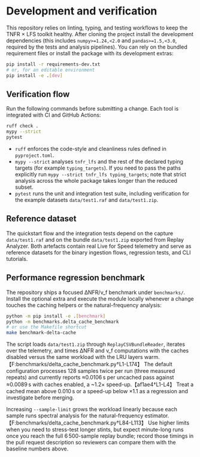 # Development and verification

This repository relies on linting, typing, and testing workflows to keep the TNFR × LFS toolkit healthy. After cloning the project install the development dependencies (this includes `numpy>=1.24,<2.0` and `pandas>=1.5,<3.0`, required by the tests and analysis pipelines). You can rely on the bundled requirement files or install the package with its development extras:

```bash
pip install -r requirements-dev.txt
# or, for an editable environment
pip install -e .[dev]
```

## Verification flow

Run the following commands before submitting a change. Each tool is integrated with CI and GitHub Actions:

```bash
ruff check .
mypy --strict
pytest
```

- `ruff` enforces the code-style and cleanliness rules defined in `pyproject.toml`.
- `mypy --strict` analyses `tnfr_lfs` and the rest of the declared typing targets (for example `typing_targets`). If you need to pass the paths explicitly run `mypy --strict tnfr_lfs typing_targets`; note that strict analysis across the whole package takes longer than the reduced subset.
- `pytest` runs the unit and integration test suite, including verification for the example datasets `data/test1.raf` and `data/test1.zip`.

## Reference dataset

The quickstart flow and the integration tests depend on the capture `data/test1.raf` and on the bundle `data/test1.zip` exported from Replay Analyzer. Both artefacts contain real Live for Speed telemetry and serve as reference datasets for the binary ingestion flows, regression tests, and CLI tutorials.

## Performance regression benchmark

The repository ships a focused ΔNFR/ν_f benchmark under `benchmarks/`. Install the optional
extra and execute the module locally whenever a change touches the caching helpers or the
natural-frequency analysis:

```bash
python -m pip install -e .[benchmark]
python -m benchmarks.delta_cache_benchmark
# or use the Makefile shortcut
make benchmark-delta-cache
```

The script loads `data/test1.zip` through `ReplayCSVBundleReader`, iterates over the telemetry,
and times ΔNFR and ν_f computations with the caches disabled versus the same workload with the
LRU layers warm.【F:benchmarks/delta_cache_benchmark.py†L1-L174】 The default configuration processes
128 samples twice per run (three measured repeats) and currently reports ≈0.0106 s per uncached pass
against ≈0.0089 s with caches enabled, a ~1.2× speed-up.【af1ae4†L1-L4】 Treat a cached mean above
0.010 s or a speed-up below ×1.1 as a regression and investigate before merging.

Increasing `--sample-limit` grows the workload linearly because each sample runs spectral analysis
for the natural-frequency estimator.【F:benchmarks/delta_cache_benchmark.py†L84-L113】 Use higher limits
when you need to stress-test longer stints, but expect minute-long runs once you reach the full
6 500-sample replay bundle; record those timings in the pull request description so reviewers can
compare them with the baseline numbers above.
